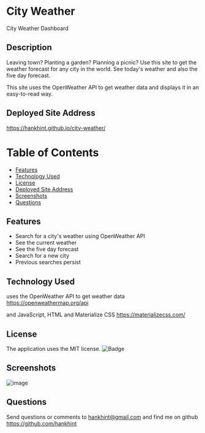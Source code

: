 # City Weather
City Weather Dashboard

## Description
Leaving town? Planting a garden? Planning a picnic? Use this site to get the weather forecast for any city in the world. See today's weather and also the five day forecast. 

This site uses the OpenWeather API to get weather data and displays it in an easy-to-read way.

## Deployed Site Address

https://hankhint.github.io/city-weather/

# Table of Contents 
* [Features](#features)
* [Technology Used](#technology-used)
* [License](#license)
* [Deployed Site Address](#deployed-site-address)
* [Screenshots](#screenshots)
* [Questions](#questions)

## Features

- Search for a city's weather using OpenWeather API
- See the current weather
- See the five day forecast
- Search for a new city
- Previous searches persist

## Technology Used

uses the OpenWeather API to get weather data
https://openweathermap.org/api

and JavaScript, HTML and 
Materialize CSS
https://materializecss.com/


## License

The application uses the MIT license.
![Badge](https://img.shields.io/badge/License-MIT-blue.svg)

## Screenshots

![image](https://user-images.githubusercontent.com/50533231/147605580-1854ac2b-600f-455a-b157-07db13e5caa3.png)

## Questions

Send questions or comments to hankhint@gmail.com and find me on github https://github.com/hankhint